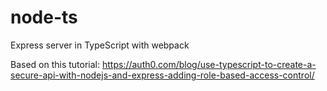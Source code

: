 # node-ts
Express server in TypeScript with webpack

Based on this tutorial: https://auth0.com/blog/use-typescript-to-create-a-secure-api-with-nodejs-and-express-adding-role-based-access-control/
